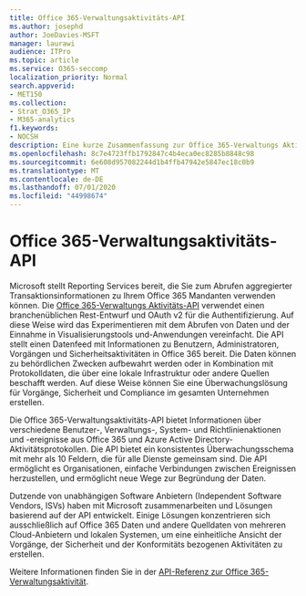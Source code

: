 ```yaml
---
title: Office 365-Verwaltungsaktivitäts-API
ms.author: josephd
author: JoeDavies-MSFT
manager: laurawi
audience: ITPro
ms.topic: article
ms.service: O365-seccomp
localization_priority: Normal
search.appverid:
- MET150
ms.collection:
- Strat_O365_IP
- M365-analytics
f1.keywords:
- NOCSH
description: Eine kurze Zusammenfassung zur Office 365-Verwaltungs Aktivitäts-API.
ms.openlocfilehash: 8c7e4723ffb1792847c4b4eca0ec8285b8848c98
ms.sourcegitcommit: 6e608d957082244d1b4ffb47942e5847ec18c0b9
ms.translationtype: MT
ms.contentlocale: de-DE
ms.lasthandoff: 07/01/2020
ms.locfileid: "44998674"
---
```

# <a name="office-365-management-activity-api"></a>Office 365-Verwaltungsaktivitäts-API

Microsoft stellt Reporting Services bereit, die Sie zum Abrufen aggregierter Transaktionsinformationen zu Ihrem Office 365 Mandanten verwenden können. Die [Office 365-Verwaltungs Aktivitäts-API](https://docs.microsoft.com/office/office-365-management-api/office-365-management-apis-overview#office-365-management-activity-api) verwendet einen branchenüblichen Rest-Entwurf und OAuth v2 für die Authentifizierung. Auf diese Weise wird das Experimentieren mit dem Abrufen von Daten und der Einnahme in Visualisierungstools und-Anwendungen vereinfacht. Die API stellt einen Datenfeed mit Informationen zu Benutzern, Administratoren, Vorgängen und Sicherheitsaktivitäten in Office 365 bereit. Die Daten können zu behördlichen Zwecken aufbewahrt werden oder in Kombination mit Protokolldaten, die über eine lokale Infrastruktur oder andere Quellen beschafft werden. Auf diese Weise können Sie eine Überwachungslösung für Vorgänge, Sicherheit und Compliance im gesamten Unternehmen erstellen.

Die Office 365-Verwaltungsaktivitäts-API bietet Informationen über verschiedene Benutzer-, Verwaltungs-, System- und Richtlinienaktionen und -ereignisse aus Office 365 und Azure Active Directory-Aktivitätsprotokollen. Die API bietet ein konsistentes Überwachungsschema mit mehr als 10 Feldern, die für alle Dienste gemeinsam sind. Die API ermöglicht es Organisationen, einfache Verbindungen zwischen Ereignissen herzustellen, und ermöglicht neue Wege zur Begründung der Daten.

Dutzende von unabhängigen Software Anbietern (Independent Software Vendors, ISVs) haben mit Microsoft zusammenarbeiten und Lösungen basierend auf der API entwickelt. Einige Lösungen konzentrieren sich ausschließlich auf Office 365 Daten und andere Quelldaten von mehreren Cloud-Anbietern und lokalen Systemen, um eine einheitliche Ansicht der Vorgänge, der Sicherheit und der Konformitäts bezogenen Aktivitäten zu erstellen. 

Weitere Informationen finden Sie in der [API-Referenz zur Office 365-Verwaltungsaktivität](https://docs.microsoft.com/office/office-365-management-api/office-365-management-activity-api-reference).
